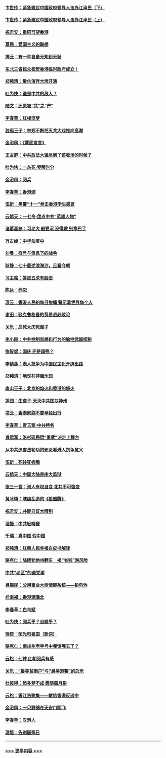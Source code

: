 #### [卞世传：紧急建议中国政府领导人法办江泽民（下）](../pages/nsc993/n11573390.md?t=10080511) 
#### [卞世传：紧急建议中国政府领导人法办江泽民（上）](../pages/nsc993/n11573208.md?t=10080511) 
#### [祝君安：重阳节望香港](../pages/nsc993/n11573190.md?t=10080511) 
#### [草民：爱国主义的联想](../pages/nsc993/n11572333.md?t=10080511) 
#### [拂云：有一种自豪无知到无耻](../pages/nsc993/n11572006.md?t=10080511) 
#### [东北三省民众祝贺香港临时政府成立！](../pages/nsc993/n11571215.md?t=10080511) 
#### [郑纯清：散伙演弃大戏开演](../pages/nsc993/n11570826.md?t=10080511) 
#### [吐为快：谁是中共的敌人？](../pages/nsc993/n11570817.md?t=10080511) 
#### [陆文：还原被“共”之“产”](../pages/nsc993/n11570798.md?t=10080511) 
#### [李春草：红楼沤梦](../pages/nsc993/n11569673.md?t=10080511) 
#### [独孤王子：林郑不断把灭共大戏推向高潮](../pages/nsc993/n11569381.md?t=10080511) 
#### [金浴凤：《蒙面宣言》](../pages/nsc993/n11569368.md?t=10080511) 
#### [王友群：中共政法大骗局到了该收场的时候了](../pages/nsc993/n11568940.md?t=10080511) 
#### [吐为快：一丛花‧梦醒时分](../pages/nsc993/n11567491.md?t=10080511) 
#### [金浴凤：阅兵](../pages/nsc993/n11567454.md?t=10080511) 
#### [李春草：香港颂](../pages/nsc993/n11567444.md?t=10080511) 
#### [伍新：黑警“十一”枪击香港学生感言](../pages/nsc993/n11567426.md?t=10080511) 
#### [云鹤天：一七令‧盘点中共“英雄人物”](../pages/nsc993/n11567091.md?t=10080511) 
#### [诸葛高参：习老大 船要沉 没得救 别挣巴了](../pages/nsc993/n11566976.md?t=10080511) 
#### [万古缘：中华法度中](../pages/nsc993/n11566726.md?t=10080511) 
#### [刘曼：符号与信息下的战争](../pages/nsc993/n11564655.md?t=10080511) 
#### [耿静：七十载逆浪淘沙，且看今朝](../pages/nsc993/n11564520.md?t=10080511) 
#### [习主席：答应五求有脸面](../pages/nsc993/n11563953.md?t=10080511) 
#### [陈达：鸽怨](../pages/nsc993/n11561879.md?t=10080511) 
#### [项云：香港人民的每日惨痛  警示着世界每个人](../pages/nsc993/n11559273.md?t=10080511) 
#### [谢田：驳克鲁格曼的贸易战必败论](../pages/nsc993/n11555840.md?t=10080511) 
#### [关乐：启死大庆死面子](../pages/nsc993/n11556823.md?t=10080511) 
#### [李小刚：中共控制思想和行为的脑控武器探秘](../pages/nsc993/n11556776.md?t=10080511) 
#### [张智斌：国庆  还是国殇？](../pages/nsc993/n11556617.md?t=10080511) 
#### [李镇莲：港人抗争为中国民主化开辟出路](../pages/nsc993/n11556570.md?t=10080511) 
#### [郑纯清：地球村非魔乐园](../pages/nsc993/n11555415.md?t=10080511) 
#### [南山王子：北京的焰火和香港的怒火](../pages/nsc993/n11555318.md?t=10080511) 
#### [莲园：生查子·天灭中共匡扶神州](../pages/nsc993/n11555302.md?t=10080511) 
#### [项云：香港同胞不要单独出行](../pages/nsc993/n11555276.md?t=10080511) 
#### [李春草：青玉案‧中共特务](../pages/nsc993/n11552356.md?t=10080511) 
#### [肖运军：洛杉矶民运“勇武”派走上舞台](../pages/nsc993/n11551595.md?t=10080511) 
#### [从中共迫害法轮功的邪恶看港人抗争意义](../pages/nsc993/n11540858.md?t=10080511) 
#### [伍新：死往死折腾](../pages/nsc993/n11550174.md?t=10080511) 
#### [云鹤天：中国大陆是座大监狱](../pages/nsc993/n11550155.md?t=10080511) 
#### [张三一言：港人有权自变 北共不可强变](../pages/nsc993/n11550132.md?t=10080511) 
#### [黄冰楠：瞎编乱造的《狼图腾》](../pages/nsc993/n11550082.md?t=10080511) 
#### [祝君安：共匪自证大限到](../pages/nsc993/n11550041.md?t=10080511) 
#### [理悟：中共轻嘚瑟](../pages/nsc993/n11547978.md?t=10080511) 
#### [千瑞：真中国 假中国](../pages/nsc993/n11547865.md?t=10080511) 
#### [郑纯清：红朝人民幸福白皮书解读](../pages/nsc993/n11547499.md?t=10080511) 
#### [骆克仁：陆团犹他州翻车　揭“省钱”游风险](../pages/nsc993/n11546977.md?t=10080511) 
#### [中共“老区”的退党潮](../pages/nsc993/n11545995.md?t=10080511) 
#### [吕锡民：公用事业大型储能系统——铅电池](../pages/nsc993/n11545701.md?t=10080511) 
#### [桂南福：香港潮涌北](../pages/nsc993/n11545682.md?t=10080511) 
#### [李春草：白鸟赋](../pages/nsc993/n11545663.md?t=10080511) 
#### [吐为快：阅兵乎？自娱乎？](../pages/nsc993/n11545625.md?t=10080511) 
#### [理悟：荣光归祖国（歌词）](../pages/nsc993/n11545616.md?t=10080511) 
#### [骆克仁：南加州老字号中餐馆哪去了？](../pages/nsc993/n11545120.md?t=10080511) 
#### [云松：七律 红朝阅兵有感](../pages/nsc993/n11542394.md?t=10080511) 
#### [关乐：“最美贫困户”与“最美港警”的启示](../pages/nsc993/n11542252.md?t=10080511) 
#### [杜彼得：愁多梦不成 愿随孤月影](../pages/nsc993/n11540296.md?t=10080511) 
#### [云松：香江浩歌集——献给香港反送中](../pages/nsc993/n11540149.md?t=10080511) 
#### [金浴凤：一只野鸽在天安门翔飞](../pages/nsc993/n11540280.md?t=10080511) 
#### [李春草：叹港人](../pages/nsc993/n11540119.md?t=10080511) 
#### [理悟：告别国殇日](../pages/nsc993/n11539610.md?t=10080511) 

----
#### [ >>> 更早内容 <<< ](../indexes/nsc993-earlier.md)
